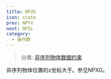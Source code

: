 ```yaml
---
title: NPZG
icon: state
prev: NPYV
next: NPZL
category:
  - 操作数
---
```


> 分类: [非序列物体数据约束](/hb/operands/130/878/  "Zemax 操作数 非序列物体数据约束")

非序列物体位置的z坐标大于。参见NPXG。